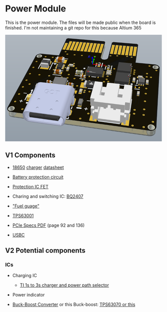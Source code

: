 # Power Module

This is the power module. The files will be made public when the board is finished. I'm not maintaining a git repo for this because Altium 365 

![alt text](powerdec1.png)

## V1 Components

- [18650](https://old.reddit.com/r/18650masterrace/comments/qp21o8/buying_18650_batteries_start_here/) [charger](https://www.reddit.com/r/18650masterrace/comments/1gqk8iy/recommendations_for_a_battery_charger/) [datasheet](https://cdn.shopify.com/s/files/1/0481/9678/0183/files/samsung_25r_data_sheet.pdf?v=1605015771)

- [Battery protection circuit](https://www.ti.com/lit/ds/symlink/bq2970.pdf?ts=1731982692134&ref_url=https%253A%252F%252Fwww.ti.com%252Fproduct%252FBQ2970%252Fpart-details%252FBQ29700DSER)

- [Protection IC FET](https://www.ti.com/lit/ds/symlink/csd16406q3.pdf?ts=1732143396551&ref_url=https%253A%252F%252Fwww.google.com%252F)

- Charing and switching IC: [BQ2407](https://www.ti.com/lit/ds/symlink/bq24074.pdf)

- ["Fuel guage"](https://www.ti.com/lit/ds/symlink/bq27441-g1.pdf?ts=1731917229522&ref_url=https%253A%252F%252Fwww.ti.com%252Fproduct%252FBQ27441-G1%253FkeyMatch%253DBQ27441-G1A%2526tisearch%253Duniversal_search)

- [TPS63001](https://www.ti.com/lit/ds/symlink/tps63001.pdf?ts=1732948086043&ref_url=https%253A%252F%252Fwww.ti.com%252Fproduct%252FTPS63001%253Fqgpn%253Dtps63001)

- [PCIe Specs PDF](PCIe_specs.pdf) (page 92 and 136)

- [USBC](https://www.digikey.ca/en/models/9859662)


## V2 Potential components

### ICs


- Charging IC
    - [TI 1s to 3s charger and power path selector](https://www.ti.com/lit/ds/symlink/bq24133.pdf)

- Power indicator

- [Buck-Boost Converter](https://www.ti.com/lit/ds/symlink/tps63060.pdf?ts=1731997031379&ref_url=https%253A%252F%252Fwww.ti.com%252Fproduct%252FTPS63060) 
or this Buck-boost: [TPS63070 ](https://www.ti.com/lit/ds/symlink/tps63070.pdf?ts=1731929729399&ref_url=https%253A%252F%252Fwww.ti.com%252Fproduct%252FTPS63070%253Futm_source%253Dgoogle%2526utm_medium%253Dcpc%2526utm_campaign%253Dapp-null-null-gpn_en-cpc-pf-google-eu%2526utm_content%253Dtps63070%2526ds_k%253DTPS63070%2526dcm%253Dyes%2526gad_source%253D1%2526gclid%253DCj0KCQiA6Ou5BhCrARIsAPoTxrCaR9ul4GKeeqk04exPs55nL8KK7Iabunx0if0zZDwEN4diN9oB0GIaAmwyEALw_wcB%2526gclsrc%253Daw.ds)
[or this ](https://www.ti.com/lit/ds/symlink/tps63020.pdf?ts=1732930705266&ref_url=https%253A%252F%252Fwww.ti.com%252Fproduct%252FTPS63020)

